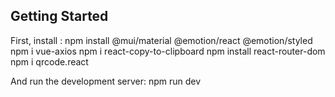 ## Getting Started

First, install :
npm install @mui/material @emotion/react @emotion/styled
npm i vue-axios
npm i react-copy-to-clipboard
npm install react-router-dom
npm i qrcode.react

And run the development server:
npm run dev

